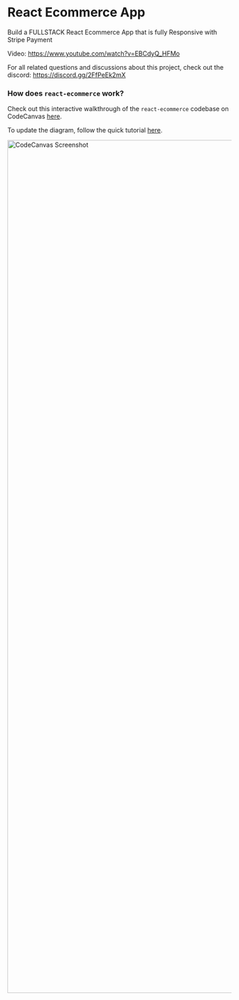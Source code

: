 # React Ecommerce App

Build a FULLSTACK React Ecommerce App that is fully Responsive with Stripe Payment

Video: https://www.youtube.com/watch?v=EBCdyQ_HFMo

For all related questions and discussions about this project, check out the discord: https://discord.gg/2FfPeEk2mX



### How does `react-ecommerce` work?

Check out this interactive walkthrough of the `react-ecommerce` codebase on CodeCanvas [here](https://www.code-canvas.com/?session=unauthenticatedGithub&repo=react-ecommerce&owner=Abdulnaser97&branch=master&OnboardingTutorial=true).

To update the diagram, follow the quick tutorial [here](https://docs.code-canvas.com/updating-diagram).

<img width="1916" alt="CodeCanvas Screenshot" src="https://codecanvas-media-public.s3.amazonaws.com/images/codecanvas-readme-screenshot.png" />